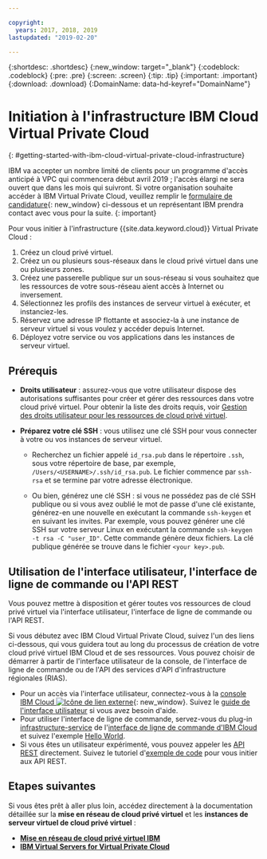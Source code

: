 ```yaml
---

copyright:
  years: 2017, 2018, 2019
lastupdated: "2019-02-20"

---
```


{:shortdesc: .shortdesc}
{:new_window: target="_blank"}
{:codeblock: .codeblock}
{:pre: .pre}
{:screen: .screen}
{:tip: .tip}
{:important: .important}
{:download: .download}
{:DomainName: data-hd-keyref="DomainName"}

# Initiation à l'infrastructure IBM Cloud Virtual Private Cloud 
{: #getting-started-with-ibm-cloud-virtual-private-cloud-infrastructure}

IBM va accepter un nombre limité de clients pour un programme d'accès anticipé à VPC qui commencera début avril 2019 ; l'accès élargi ne sera ouvert que dans les mois qui suivront. Si votre organisation souhaite accéder à IBM Virtual Private Cloud, veuillez remplir le [formulaire de candidature](https://cloud.ibm.com/vpc){: new_window} ci-dessous et un représentant IBM prendra contact avec vous pour la suite.
{: important}

Pour vous initier à l'infrastructure {{site.data.keyword.cloud}} Virtual Private Cloud : 

1. Créez un cloud privé virtuel.
2. Créez un ou plusieurs sous-réseaux dans le cloud privé virtuel dans une ou plusieurs zones.
3. Créez une passerelle publique sur un sous-réseau si vous souhaitez que les ressources de votre sous-réseau aient accès à Internet ou inversement.
4. Sélectionnez les profils des instances de serveur virtuel à exécuter, et instanciez-les. 
5. Réservez une adresse IP flottante et associez-la à une instance de serveur virtuel si vous voulez y accéder depuis Internet. 
5. Déployez votre service ou vos applications dans les instances de serveur virtuel. 

## Prérequis

 * **Droits utilisateur** : assurez-vous que votre utilisateur dispose des autorisations suffisantes pour créer et gérer des ressources dans votre cloud privé virtuel. Pour obtenir la liste des droits requis, voir [Gestion des droits utilisateur pour les ressources de cloud privé virtuel](/docs/infrastructure/vpc?topic=vpc-managing-user-permissions-for-vpc-resources).

 * **Préparez votre clé SSH** : vous utilisez une clé SSH pour vous connecter à votre ou vos instances de serveur virtuel.

   * Recherchez un fichier appelé `id_rsa.pub` dans le répertoire `.ssh`, sous votre répertoire de base, par exemple, `/Users/<USERNAME>/.ssh/id_rsa.pub`. Le fichier commence par `ssh-rsa` et se termine par votre adresse électronique.

   * Ou bien, générez une clé SSH : si vous ne possédez pas de clé SSH publique ou si vous avez oublié le mot de passe d'une clé existante, générez-en une nouvelle en exécutant la commande `ssh-keygen` et en suivant les invites. Par exemple, vous pouvez générer une clé SSH sur votre serveur Linux en exécutant la commande `ssh-keygen -t rsa -C "user_ID"`. Cette commande génère deux fichiers. La clé publique générée se trouve dans le fichier `<your key>.pub`. 
   
## Utilisation de l'interface utilisateur, l'interface de ligne de commande ou l'API REST 

Vous pouvez mettre à disposition et gérer toutes vos ressources de cloud privé virtuel via l'interface utilisateur, l'interface de ligne de commande ou l'API REST. 

Si vous débutez avec IBM Cloud Virtual Private Cloud, suivez l'un des liens ci-dessous, qui vous guidera tout au long du processus de création de votre cloud privé virtuel IBM Cloud et de ses ressources. Vous pouvez choisir de démarrer à partir de l'interface utilisateur de la console, de l'interface de ligne de commande ou de l'API des services d'API d'infrastructure régionales (RIAS). 

* Pour un accès via l'interface utilisateur, connectez-vous à la [console IBM Cloud ![Icône de lien externe](../../icons/launch-glyph.svg "Icône de lien externe")]( https://{DomainName}/vpc){: new_window}. Suivez le [guide de l'interface utilisateur](/docs/infrastructure/vpc?topic=vpc-creating-a-vpc-using-the-ibm-cloud-console) si vous avez besoin d'aide. 
* Pour utiliser l'interface de ligne de commande, servez-vous du plug-in [infrastructure-service](/docs/infrastructure-service-cli-plugin/vpc-cli-reference.html) de l'[interface de ligne de commande d'IBM Cloud ](https://console.bluemix.net/docs/cli/index.html#overview) et suivez l'exemple [Hello World](/docs/infrastructure/vpc?topic=vpc-creating-a-vpc-using-the-ibm-cloud-cli). 
* Si vous êtes un utilisateur expérimenté, vous pouvez appeler les [API REST](https://{DomainName}/apidocs/rias) directement. Suivez le tutoriel d'[exemple de code](/docs/infrastructure/vpc?topic=vpc-creating-a-vpc-using-the-rest-apis) pour vous initier aux API REST. 

## Etapes suivantes
Si vous êtes prêt à aller plus loin, accédez directement à la documentation détaillée sur la **mise en réseau de cloud privé virtuel** et les **instances de serveur virtuel de cloud privé virtuel** :

* [**Mise en réseau de cloud privé virtuel IBM**](/docs/infrastructure/vpc-network?topic=vpc-network-getting-started-with-networking-for-virtual-private-cloud)
* [**IBM Virtual Servers for Virtual Private Cloud**](/docs/vsi-is?topic=virtual-servers-is-gettingstartedvsigen)

